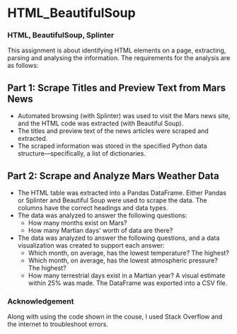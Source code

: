 # HTML_BeautifulSoup
### HTML, BeautifulSoup, Splinter

This assignment is about identifying HTML elements on a page, extracting, parsing and analysing the information. The requirements for the analysis are as follows:

## Part 1: Scrape Titles and Preview Text from Mars News
- Automated browsing (with Splinter) was used to visit the Mars news site, and the HTML code was extracted (with Beautiful Soup).
- The titles and preview text of the news articles were scraped and extracted. 
- The scraped information was stored in the specified Python data structure—specifically, a list of dictionaries. 

## Part 2: Scrape and Analyze Mars Weather Data
- The HTML table was extracted into a Pandas DataFrame. Either Pandas or Splinter and Beautiful Soup were used to scrape the data.    The columns have the correct headings and data types.
- The data was analyzed to answer the following questions:
  - How many months exist on Mars?
  - How many Martian days' worth of data are there? 
- The data was analyzed to answer the following questions, and a data visualization was created to support each answer:
  - Which month, on average, has the lowest temperature? The highest? 
  - Which month, on average, has the lowest atmospheric pressure? The highest? 
  - How many terrestrial days exist in a Martian year? A visual estimate within 25% was made. 
The DataFrame was exported into a CSV file.

### Acknowledgement
Along with using the code shown in the couse, I used Stack Overflow and the internet to troubleshoot errors.

